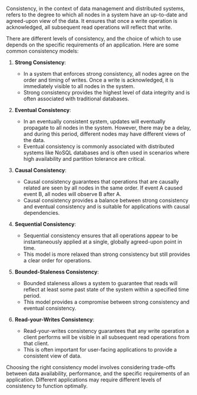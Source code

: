 Consistency, in the context of data management and distributed systems, refers to the degree to which all nodes in a system have an up-to-date and agreed-upon view of the data. It ensures that once a write operation is acknowledged, all subsequent read operations will reflect that write.

There are different levels of consistency, and the choice of which to use depends on the specific requirements of an application. Here are some common consistency models:

1. **Strong Consistency**:
   - In a system that enforces strong consistency, all nodes agree on the order and timing of writes. Once a write is acknowledged, it is immediately visible to all nodes in the system.
   - Strong consistency provides the highest level of data integrity and is often associated with traditional databases.

2. **Eventual Consistency**:
   - In an eventually consistent system, updates will eventually propagate to all nodes in the system. However, there may be a delay, and during this period, different nodes may have different views of the data.
   - Eventual consistency is commonly associated with distributed systems like NoSQL databases and is often used in scenarios where high availability and partition tolerance are critical.

3. **Causal Consistency**:
   - Causal consistency guarantees that operations that are causally related are seen by all nodes in the same order. If event A caused event B, all nodes will observe B after A.
   - Causal consistency provides a balance between strong consistency and eventual consistency and is suitable for applications with causal dependencies.

4. **Sequential Consistency**:
   - Sequential consistency ensures that all operations appear to be instantaneously applied at a single, globally agreed-upon point in time.
   - This model is more relaxed than strong consistency but still provides a clear order for operations.

5. **Bounded-Staleness Consistency**:
   - Bounded staleness allows a system to guarantee that reads will reflect at least some past state of the system within a specified time period.
   - This model provides a compromise between strong consistency and eventual consistency.

6. **Read-your-Writes Consistency**:
   - Read-your-writes consistency guarantees that any write operation a client performs will be visible in all subsequent read operations from that client.
   - This is often important for user-facing applications to provide a consistent view of data.

Choosing the right consistency model involves considering trade-offs between data availability, performance, and the specific requirements of an application. Different applications may require different levels of consistency to function optimally.
